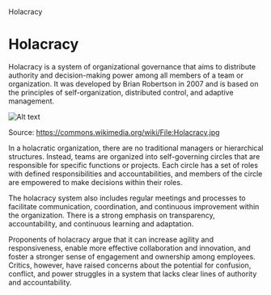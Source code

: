Holacracy

# Holacracy

Holacracy is a system of organizational governance that aims to distribute authority and decision-making power among all members of a team or organization. It was developed by Brian Robertson in 2007 and is based on the principles of self-organization, distributed control, and adaptive management.

![Alt text](../../../../Downloads/Holacracy.jpg)

Source: https://commons.wikimedia.org/wiki/File:Holacracy.jpg

In a holacratic organization, there are no traditional managers or hierarchical structures. Instead, teams are organized into self-governing circles that are responsible for specific functions or projects. Each circle has a set of roles with defined responsibilities and accountabilities, and members of the circle are empowered to make decisions within their roles.

The holacracy system also includes regular meetings and processes to facilitate communication, coordination, and continuous improvement within the organization. There is a strong emphasis on transparency, accountability, and continuous learning and adaptation.

Proponents of holacracy argue that it can increase agility and responsiveness, enable more effective collaboration and innovation, and foster a stronger sense of engagement and ownership among employees. Critics, however, have raised concerns about the potential for confusion, conflict, and power struggles in a system that lacks clear lines of authority and accountability.
